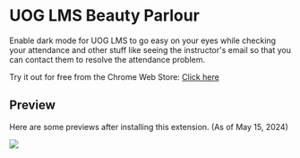 # UOG LMS Beauty Parlour

Enable dark mode for UOG LMS to go easy on your eyes while checking your attendance and other stuff like seeing the instructor's email so that you can contact them to resolve the attendance problem.

Try it out for free from the Chrome Web Store: [Click here](https://chromewebstore.google.com/detail/uog-lms-beauty-parlour/heigejlnmahflfjljmcmepehpdnlohcg)

## Preview

Here are some previews after installing this extension. (As of May 15, 2024)

![](https://lh3.googleusercontent.com/8OD3enYVOIxMKMz0q1NdCq8-qMqsBxkdK5EWBJlq_5WPI4JZ1t_4o5HnVu6LA-JgAsvWRNqP7qfnGp6C9-WV3Noz=s1280-w1280-h800)
